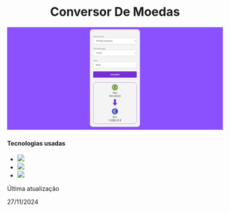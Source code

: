 <h1 align="center">Conversor De Moedas</h1>

<img src="https://github.com/Andre-DevMarques/Convertor-de-moedas-Projeto/blob/main/assets/image-site.png?raw=true">
<h4>Tecnologias usadas</h4>
  
<ul>
  <li><img src="https://img.shields.io/badge/HTML5-E34F26?style=for-the-badge&logo=html5&logoColor=white"></li>
  <li><img src="https://img.shields.io/badge/CSS3-1572B6?style=for-the-badge&logo=css3&logoColor=white"></li>
  <li><img src="https://img.shields.io/badge/JavaScript-F7DF1E?style=for-the-badge&logo=javascript&logoColor=black"></li>
</ul>
<p>Última atualização</p>
<p>27/11/2024</p>
